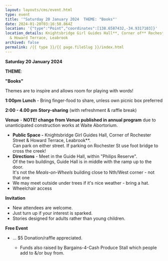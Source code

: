 ```yaml
---
layout: layouts/cms/event.html
type: event
title: '"Saturday 20 January 2024  THEME: "Books"'
date: 2024-01-20T03:16:58.864Z
location: '{"type":"Point","coordinates":[138.6587432,-34.9317103]}'
location_details: Knightsbridge Girl Guides Hall**, Corner of** Rochester Street
  & Howard Terrace, Leabrook
archived: false
permalink: /{{ type }}/{{ page.fileSlug }}/index.html
---
```

**Saturday 20 January 2024**

**THEME**:

**"Books"**

Themes are to inspire and allows room for playing with words!   

**1:00pm**  **Lunch** - Bring finger-food to share, unless own picnic box preferred

**2:00 - 4.00 pm**    **Story-sharing** (with refreshment & raffle break) 

**Venue**  - **NOTE! change from Venue published in annual program** due to unanticipated construction works at Waite Abortorium. 

* **Public Space  -** Knightsbridge Girl Guides Hall, Corner of Rochester Street & Howard Terrace, Leabrook\*\*.\
  Can park on either street. If parking on Rochester St use foot bridge to cross the creek! 
* **Directions**  - Meet  in the  Guide Hall, within "Philips Reserve".  
  Of the two buildings, Guide Hall is in middle with the ramp up to the door.\
   It's not the *Meals-on-Wheels* building close to Nth/West corner - not that one
* We may meet outside under trees if it's nice weather - bring a hat.
* Wheelchair access

**Invitation**  

* New attendees are welcome. 
* Just turn up if your interest is sparked.
* Stories designed for adults rather than young children. 

**Free Event**   

* ... $5 Donation/raffle appreciated.

  * Funds also raised by Bargains-4-Cash Produce Stall which people add to &/or buy from.